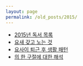 ```yaml
---
layout: page
permalink: /old_posts/2015/
---
```


- [2015년 독서 목록](201501121055.md)
- [요새 갖고 노는 것](201508312151.md)
- [요사이 퇴근 후 생활 패턴](201510082332.md)
- [<Think Bayes>의 한 구절에 대한 해석](201510302154.md)